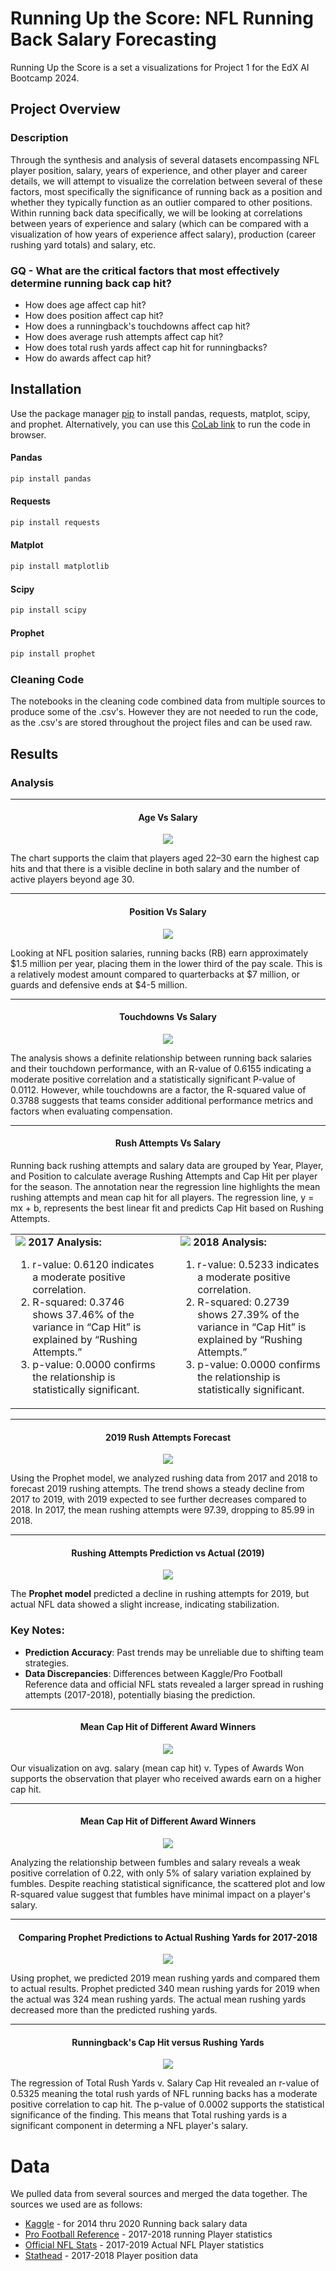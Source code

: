 # Running Up the Score: NFL Running Back Salary Forecasting

Running Up the Score is a set a visualizations for Project 1 for the EdX AI Bootcamp 2024.

## Project Overview

### Description

Through the synthesis and analysis of several datasets encompassing NFL player position, salary, years of experience, and other player and career details, we will attempt to visualize the correlation between several of these factors, most specifically the significance of running back as a position and whether they typically function as an outlier compared to other positions. Within running back data specifically, we will be looking at correlations between years of experience and salary (which can be compared with a visualization of how years of experience affect salary), production (career rushing yard totals) and salary, etc.

### GQ - What are the critical factors that most effectively determine running back cap hit?

- How does age affect cap hit?
- How does position affect cap hit?
- How does a runningback's touchdowns affect cap hit?
- How does average rush attempts affect cap hit?
- How does total rush yards affect cap hit for runningbacks?
- How do awards affect cap hit?

## Installation

Use the package manager [pip](https://pip.pypa.io/en/stable/) to install pandas, requests, matplot, scipy, and prophet. Alternatively, you can use this [CoLab link](https://colab.research.google.com/drive/13hsjrGripvLE8_Y0ZHztOG3AET5U0Fp3) to run the code in browser.

#### Pandas

```bash
pip install pandas
```

#### Requests

```bash
pip install requests
```

#### Matplot

```bash
pip install matplotlib
```

#### Scipy

```bash
pip install scipy
```

#### Prophet

```bash
pip install prophet
```

### Cleaning Code

The notebooks in the cleaning code combined data from multiple sources to produce some of the .csv's. 
However they are not needed to run the code, as the .csv's are stored throughout the project files and can
be used raw.

## Results

### Analysis

---

<h4 style="text-align: center;">Age Vs Salary</h4>

<p align="center"><img src="public/assets/images/age_vs_salary.png"/></p>
<p>The chart supports the claim that players aged 22–30 earn the highest cap hits and that there is a visible decline in both salary and the number of active players beyond age 30.</p>

---

<h4 style="text-align: center;">Position Vs Salary</h4>

<p align="center"><img src="public/assets/images/position_vs_salary.png"/></p>
<p>Looking at NFL position salaries, running backs (RB) earn approximately $1.5 million per year, placing them in the lower third of the pay scale. This is a relatively modest amount compared to quarterbacks at $7 million, or guards and defensive ends at $4-5 million.</p>

---

<h4 style="text-align: center;">Touchdowns Vs Salary</h4>
<p align="center"><img src="public/assets/images/touchdowns_vs_salary.png"/></p>

<p>The analysis shows a definite relationship between running back salaries and their touchdown performance, with an R-value of 0.6155 indicating a moderate positive correlation and a statistically significant P-value of 0.0112. However, while touchdowns are a factor, the R-squared value of 0.3788 suggests that teams consider additional performance metrics and factors when evaluating compensation.</p>

---
<h4 style="text-align: center;">Rush Attempts Vs Salary</h4>
<p>Running back rushing attempts and salary data are grouped by Year, Player, and Position to calculate average Rushing Attempts and Cap Hit per player for the season. The annotation near the regression line highlights the mean rushing attempts and mean cap hit for all players. The regression line, y = mx + b, represents the best linear fit and predicts Cap Hit based on Rushing Attempts.</p>
<table>
  <tr>
    <td style="vertical-align: top; width: 50%; padding-right: 20px;">
        <img src="public/assets/images/2017_avg_attempts_vs_salary.png" />
        <b>2017 Analysis:</b>
        <ol>
          <li>r-value: 0.6120 indicates a moderate positive correlation.</li>
          <li>R-squared: 0.3746 shows 37.46% of the variance in “Cap Hit” is explained by “Rushing Attempts.”</li>
          <li>p-value: 0.0000 confirms the relationship is statistically significant.</li>
        </ol>
    </td>
    <td style="vertical-align: top; width: 50%; padding-left: 20px;">
        <img src="public/assets/images/2018_avg_attempts_vs_salary.png" />
        <b>2018 Analysis:</b>
        <ol>
          <li>r-value: 0.5233 indicates a moderate positive correlation.</li>
          <li>R-squared: 0.2739 shows 27.39% of the variance in “Cap Hit” is explained by “Rushing Attempts.”</li>
          <li>p-value: 0.0000 confirms the relationship is statistically significant.</li>
        </ol>
    </td>
  </tr>
</table>

---

<h4 style="text-align: center;">2019 Rush Attempts Forecast</h4>
<p align="center"><img src="public/assets/images/2019_rush_attempts_forecast.png"/></p>
<p>Using the Prophet model, we analyzed rushing data from 2017 and 2018 to forecast 2019 rushing attempts. The trend shows a steady decline from 2017 to 2019, with 2019 expected to see further decreases compared to 2018. In 2017, the mean rushing attempts were 97.39, dropping to 85.99 in 2018.</p>

---

<h4 style="text-align: center;">Rushing Attempts Prediction vs Actual (2019)</h4>
<p align="center"><img src="public/assets/images/2019_actual_vs_predicted_attempts.png"/></p>

The **Prophet model** predicted a decline in rushing attempts for 2019, but actual NFL data showed a slight increase, indicating stabilization.  

### Key Notes:
- **Prediction Accuracy**: Past trends may be unreliable due to shifting team strategies.  
- **Data Discrepancies**: Differences between Kaggle/Pro Football Reference data and official NFL stats revealed a larger spread in rushing attempts (2017-2018), potentially biasing the prediction.  

---

<h4 style="text-align: center;">Mean Cap Hit of Different Award Winners</h4>
<p align="center"><img src="public\assets\images\Avg Salary v Types of Awards Won.png"/></p>
<p>
Our visualization on avg. salary (mean cap hit) v. Types of Awards Won supports the observation that player who received awards earn on a higher cap hit.
</p>

---

<h4 style="text-align: center;">Mean Cap Hit of Different Award Winners</h4>
<p align="center"><img src="public\assets\images\Fumbles v Cap Hit.png"/></p>

<p>
Analyzing the relationship between fumbles and salary reveals a weak positive correlation of 0.22, with only 5% of salary variation explained by fumbles. Despite reaching statistical significance, the scattered plot and low R-squared value suggest that fumbles have minimal impact on a player's salary. 

</p>

---

<h4 style="text-align: center;">Comparing Prophet Predictions to Actual Rushing Yards for 2017-2018</h4>
<p align="center"><img src="public\assets\images\Predicted Rushing Attempts.png"/></p>
<p>
Using prophet, we predicted 2019 mean rushing yards and compared them to actual results. Prophet predicted 340 mean rushing yards for 2019 when the actual was 324 mean rushing yards. The actual mean rushing yards decreased more than the predicted rushing yards.
</p>

---

<h4 style="text-align: center;">Runningback's Cap Hit versus Rushing Yards</h4>
<p align="center"><img src="public\assets\images\Total Rushing Yards for Running Backs.png"/></p>
<p>
The regression of Total Rush Yards v. Salary Cap Hit revealed an r-value of 0.5325 meaning the total rush yards of NFL running backs has a moderate positive correlation to cap hit. The p-value of 0.0002 supports the statistical significance of the finding. This means that Total rushing yards is a significant component in determing a NFL player's salary.
</p>

# Data
We pulled data from several sources and merged the data together. The sources we used are as follows:
- [Kaggle](https://www.kaggle.com/datasets/f4k25g/nfl-salaries) - for 2014 thru 2020 Running back salary data
- [Pro Football Reference](https://www.pro-football-reference.com/years/2017/rushing.htm) - 2017-2018 running Player statistics
- [Official NFL Stats](https://www.nfl.com/stats/player-stats/category/rushing/2017/REG/all/rushingyards/DESC) - 2017-2019 Actual NFL Player statistics
- [Stathead](https://stathead.com/football/player-season-finder.cgi?request=1&year_min=2017&year_max=2017&positions%5B%5D=rb) - 2017-2018 Player position data
